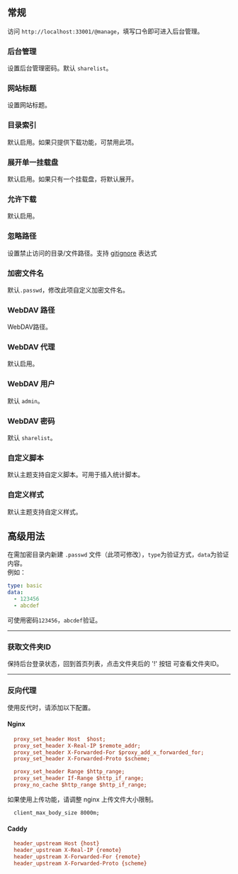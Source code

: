 
## 常规
访问 ```http://localhost:33001/@manage```，填写口令即可进入后台管理。

### 后台管理
设置后台管理密码。默认 ```sharelist```。

### 网站标题
设置网站标题。

### 目录索引
默认启用。如果只提供下载功能，可禁用此项。

### 展开单一挂载盘
默认启用。如果只有一个挂载盘，将默认展开。

### 允许下载
默认启用。

### 忽略路径
设置禁止访问的目录/文件路径。支持 [gitignore](http://git-scm.com/docs/gitignore) 表达式

### 加密文件名
默认```.passwd```，修改此项自定义加密文件名。

### WebDAV 路径
WebDAV路径。

### WebDAV 代理
默认启用。

### WebDAV 用户
默认 ```admin```。

### WebDAV 密码
默认 ```sharelist```。

### 自定义脚本
默认主题支持自定义脚本。可用于插入统计脚本。

### 自定义样式
默认主题支持自定义样式。


## 高级用法
在需加密目录内新建 ```.passwd``` 文件（此项可修改），```type```为验证方式，```data```为验证内容。  
例如：    
```yaml
type: basic
data:
  - 123456
  - abcdef
``` 

可使用密码```123456```，```abcdef```验证。

***

### 获取文件夹ID
保持后台登录状态，回到首页列表，点击文件夹后的 '!' 按钮 可查看文件夹ID。   

***

### 反向代理
使用反代时，请添加以下配置。  

#### Nginx  
```ini 
  proxy_set_header Host  $host;
  proxy_set_header X-Real-IP $remote_addr;
  proxy_set_header X-Forwarded-For $proxy_add_x_forwarded_for;
  proxy_set_header X-Forwarded-Proto $scheme;

  proxy_set_header Range $http_range;
  proxy_set_header If-Range $http_if_range;
  proxy_no_cache $http_range $http_if_range;
```   
如果使用上传功能，请调整 nginx 上传文件大小限制。   
```
  client_max_body_size 8000m;
```   
#### Caddy   
```ini
  header_upstream Host {host}
  header_upstream X-Real-IP {remote}
  header_upstream X-Forwarded-For {remote}
  header_upstream X-Forwarded-Proto {scheme}
```